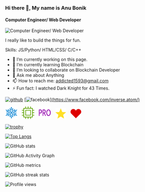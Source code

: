 ### Hi there 👋, My name is Anu Bonik
#### Computer Engineer/ Web Developer
![Computer Engineer/ Web Developer](https://scontent.fdac22-1.fna.fbcdn.net/v/t39.30808-6/260107271_3151964638458483_4755165843783864149_n.jpg?_nc_cat=104&ccb=1-7&_nc_sid=e3f864&_nc_eui2=AeH1M6pT6sm2isUPncotVQAsgoSR18YRokiChJHXxhGiSCtQai0hF-ugvscOd2f9DYksXcltIl57DSBRglBgwOnN&_nc_ohc=YvfGSQJLq6UAX-2olil&_nc_ht=scontent.fdac22-1.fna&oh=00_AT-xiG71iFYfjIyjAhBJaorbky-VnQ-rz0vAaosBwU8R5g&oe=629A09EB)

I really like to build the things for fun.

Skills: JS/Python/ HTML/CSS/ C/C++

- 🔭 I’m currently working on this page. 
- 🌱 I’m currently learning Blockchain 
- 👯 I’m looking to collaborate on Blockchain Developer 
- 💬 Ask me about Anything 
- 📫 How to reach me: addicted1593@gmail.com 
- ⚡ Fun fact: I watched Dark Knight for 43 Times. 


[<img src='https://cdn.jsdelivr.net/npm/simple-icons@3.0.1/icons/github.svg' alt='github' height='40'>](https://github.com/Nuik07)  [<img src='https://cdn.jsdelivr.net/npm/simple-icons@3.0.1/icons/facebook.svg' alt='facebook' height='40'>][(https://www.facebook.com/inverse.atom/) ](https://drive.google.com/file/d/1Y_sN466kEz_oIOXXmPORSniK6zOzH5bm/view?usp=sharing) 

<a href='https://archiveprogram.github.com/'><img src='https://raw.githubusercontent.com/acervenky/animated-github-badges/master/assets/acbadge.gif' width='40' height='40'></a> <a href='https://docs.github.com/en/developers'><img src='https://raw.githubusercontent.com/acervenky/animated-github-badges/master/assets/devbadge.gif' width='40' height='40'></a> <a href='https://github.com/pricing'><img src='https://raw.githubusercontent.com/acervenky/animated-github-badges/master/assets/pro.gif' width='40' height='40'></a> <a href='https://stars.github.com/'><img src='https://raw.githubusercontent.com/acervenky/animated-github-badges/master/assets/starbadge.gif' width='35' height='35'></a> <a href='https://docs.github.com/en/github/supporting-the-open-source-community-with-github-sponsors'><img src='https://raw.githubusercontent.com/acervenky/animated-github-badges/master/assets/sponsorbadge.gif' width='35' height='35'></a> 

[![trophy](https://github-profile-trophy.vercel.app/?username=Nuik07)](https://github.com/ryo-ma/github-profile-trophy)

[![Top Langs](https://github-readme-stats.vercel.app/api/top-langs/?username=Nuik07)](https://github.com/anuraghazra/github-readme-stats)

![GitHub stats](https://github-readme-stats.vercel.app/api?username=Nuik07&show_icons=true&count_private=true)  

![GitHub Activity Graph](https://activity-graph.herokuapp.com/graph?username=Nuik07)  

![GitHub metrics](https://metrics.lecoq.io/Nuik07)  

![GitHub streak stats](https://github-readme-streak-stats.herokuapp.com/?user=Nuik07)  

![Profile views](https://gpvc.arturio.dev/Nuik07)  

